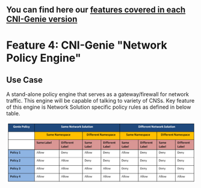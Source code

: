 
## You can find here our [features covered in each CNI-Genie version](../FutureEnhancements.md)

# Feature 4: CNI-Genie "Network Policy Engine"

## Use Case

A stand-alone policy engine that serves as a gateway/firewall for network traffic. This engine will be capable of talking to variety of CNSs. Key feature of this engine is Network Solution specific policy rules as defined in below table.

![image](network-policy-matrix.png)
